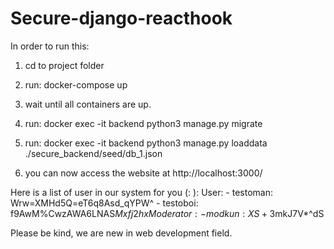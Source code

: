 # Secure-django-reacthook

In order to run this:

1. cd to project folder

2. run: docker-compose up

3. wait until all containers are up.

4. run: docker exec -it backend python3 manage.py migrate

5. run: docker exec -it backend python3 manage.py loaddata ./secure_backend/seed/db_1.json

6. you can now access the website at http://localhost:3000/

Here is a list of user in our system for you (<username>: <password>):
    User:
        - testoman: Wrw=XMHd5Q=eT6q8Asd_qYPW^
        - testoboi: f9AwM%CwzAWA6LNAS$Mxfj2hx
    Moderator:
        - modkun: XS+3%xa2mL6z_qR$mkJ7V*^dS


Please be kind, we are new in web development field.